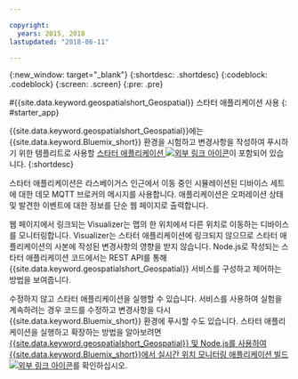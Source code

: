 ```yaml
---

copyright:
  years: 2015, 2018
lastupdated: "2018-06-11"

---
```


<!-- Attribute definitions -->
{:new_window: target="_blank"}
{:shortdesc: .shortdesc}
{:codeblock: .codeblock}
{:screen: .screen}
{:pre: .pre}

#{{site.data.keyword.geospatialshort_Geospatial}} 스타터 애플리케이션 사용
{: #starter_app}


{{site.data.keyword.geospatialshort_Geospatial}}에는 {{site.data.keyword.Bluemix_short}} 환경을 시험하고 변경사항을 작성하여 푸시하기 위한 템플리트로 사용할 [스타터 애플리케이션 ![외부 링크 아이콘](../../icons/launch-glyph.svg "외부 링크 아이콘")](https://developer.ibm.com/streamsdev/wp-content/uploads/sites/15/2018/06/geo-starter.zip)이 포함되어 있습니다.
{:shortdesc}

스타터 애플리케이션은 라스베이거스 인근에서 이동 중인 시뮬레이션된 디바이스 세트에 대한 데모 MQTT 브로커의 메시지를 사용합니다. 애플리케이션은 오퍼레이션 상태 및 발견한 이벤트에 대한 정보를 단순 웹 페이지로 출력합니다.


웹 페이지에서 링크되는 Visualizer는 맵의 한 위치에서 다른 위치로 이동하는 디바이스를 모니터링합니다. Visualizer는 스타터 애플리케이션에 링크되지 않으므로 스타터 애플리케이션의 사본에 작성된 변경사항의 영향을 받지 않습니다. Node.js로 작성되는 스타터 애플리케이션 코드에서는 REST API를 통해 {{site.data.keyword.geospatialshort_Geospatial}} 서비스를 구성하고 제어하는 방법을 보여줍니다.


수정하지 않고 스타터 애플리케이션을 실행할 수 있습니다. 서비스를 사용하여 실험을 계속하려는 경우 코드를 수정하고 변경사항을 다시 {{site.data.keyword.Bluemix_short}} 환경에 푸시할 수도 있습니다. 스타터 애플리케이션을 실행하고 확장하는 방법을 알아보려면 [{{site.data.keyword.geospatialshort_Geospatial}} 및 Node.js를 사용하여 {{site.data.keyword.Bluemix_short}}에서 실시간 위치 모니터링 애플리케이션 빌드 ![외부 링크 아이콘](../../icons/launch-glyph.svg "외부 링크 아이콘")](https://developer.ibm.com/streamsdev/docs/build-real-time-location-monitoring-application-ibm-cloud-geospatial-analytics-node-js/)를 확인하십시오.
